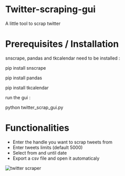 # Twitter-scraping-gui
A little tool to scrap twitter

# Prerequisites / Installation

snscrape, pandas and tkcalendar need to be installed :

pip install snscrape

pip install pandas

pip install tkcalendar

run the gui :

python twitter_scrap_gui.py

# Functionalities

- Enter the handle you want to scrap tweets from
- Enter tweets limits (default 5000)
- Select from and until date
- Export a csv file and open it automaticaly

![twitter scraper](https://user-images.githubusercontent.com/6706963/206929223-487aa4f5-d728-426b-9ff6-3789995025a7.png)

